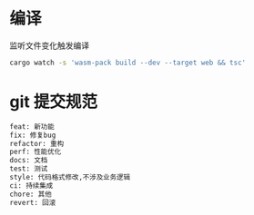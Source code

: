 # 编译
监听文件变化触发编译
~~~bash
cargo watch -s 'wasm-pack build --dev --target web && tsc'
~~~
# git 提交规范
```bash
feat: 新功能
fix: 修复bug
refactor: 重构
perf: 性能优化
docs: 文档
test: 测试
style: 代码格式修改,不涉及业务逻辑
ci: 持续集成
chore: 其他
revert: 回滚
```